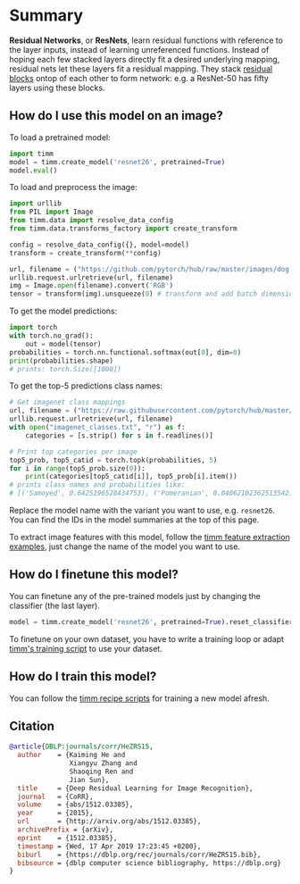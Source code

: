# Summary

**Residual Networks**, or **ResNets**, learn residual functions with reference to the layer inputs, instead of learning unreferenced functions. Instead of hoping each few stacked layers directly fit a desired underlying mapping, residual nets let these layers fit a residual mapping. They stack [residual blocks](https://paperswithcode.com/method/residual-block) ontop of each other to form network: e.g. a ResNet-50 has fifty layers using these blocks. 

## How do I use this model on an image?
To load a pretrained model:

```python
import timm
model = timm.create_model('resnet26', pretrained=True)
model.eval()
```

To load and preprocess the image:
```python 
import urllib
from PIL import Image
from timm.data import resolve_data_config
from timm.data.transforms_factory import create_transform

config = resolve_data_config({}, model=model)
transform = create_transform(**config)

url, filename = ("https://github.com/pytorch/hub/raw/master/images/dog.jpg", "dog.jpg")
urllib.request.urlretrieve(url, filename)
img = Image.open(filename).convert('RGB')
tensor = transform(img).unsqueeze(0) # transform and add batch dimension
```

To get the model predictions:
```python
import torch
with torch.no_grad():
    out = model(tensor)
probabilities = torch.nn.functional.softmax(out[0], dim=0)
print(probabilities.shape)
# prints: torch.Size([1000])
```

To get the top-5 predictions class names:
```python
# Get imagenet class mappings
url, filename = ("https://raw.githubusercontent.com/pytorch/hub/master/imagenet_classes.txt", "imagenet_classes.txt")
urllib.request.urlretrieve(url, filename) 
with open("imagenet_classes.txt", "r") as f:
    categories = [s.strip() for s in f.readlines()]

# Print top categories per image
top5_prob, top5_catid = torch.topk(probabilities, 5)
for i in range(top5_prob.size(0)):
    print(categories[top5_catid[i]], top5_prob[i].item())
# prints class names and probabilities like:
# [('Samoyed', 0.6425196528434753), ('Pomeranian', 0.04062102362513542), ('keeshond', 0.03186424449086189), ('white wolf', 0.01739676296710968), ('Eskimo dog', 0.011717947199940681)]
```

Replace the model name with the variant you want to use, e.g. `resnet26`. You can find the IDs in the model summaries at the top of this page.

To extract image features with this model, follow the [timm feature extraction examples](https://rwightman.github.io/pytorch-image-models/feature_extraction/), just change the name of the model you want to use.

## How do I finetune this model?
You can finetune any of the pre-trained models just by changing the classifier (the last layer).
```python
model = timm.create_model('resnet26', pretrained=True).reset_classifier(NUM_FINETUNE_CLASSES)
```
To finetune on your own dataset, you have to write a training loop or adapt [timm's training
script](https://github.com/rwightman/pytorch-image-models/blob/master/train.py) to use your dataset.

## How do I train this model?

You can follow the [timm recipe scripts](https://rwightman.github.io/pytorch-image-models/scripts/) for training a new model afresh.

## Citation

```BibTeX
@article{DBLP:journals/corr/HeZRS15,
  author    = {Kaiming He and
               Xiangyu Zhang and
               Shaoqing Ren and
               Jian Sun},
  title     = {Deep Residual Learning for Image Recognition},
  journal   = {CoRR},
  volume    = {abs/1512.03385},
  year      = {2015},
  url       = {http://arxiv.org/abs/1512.03385},
  archivePrefix = {arXiv},
  eprint    = {1512.03385},
  timestamp = {Wed, 17 Apr 2019 17:23:45 +0200},
  biburl    = {https://dblp.org/rec/journals/corr/HeZRS15.bib},
  bibsource = {dblp computer science bibliography, https://dblp.org}
}
```

<!--
Models:
- Name: resnet26
  Metadata:
    FLOPs: 3026804736
    Training Data:
    - ImageNet
    Architecture:
    - 1x1 Convolution
    - Batch Normalization
    - Bottleneck Residual Block
    - Convolution
    - Global Average Pooling
    - Max Pooling
    - ReLU
    - Residual Block
    - Residual Connection
    - Softmax
    File Size: 64129972
    Tasks:
    - Image Classification
    ID: resnet26
    Crop Pct: '0.875'
    Image Size: '224'
    Interpolation: bicubic
  Code: https://github.com/rwightman/pytorch-image-models/blob/d8e69206be253892b2956341fea09fdebfaae4e3/timm/models/resnet.py#L675
  In Collection: ResNet
- Name: tv_resnet152
  Metadata:
    FLOPs: 14857660416
    Epochs: 90
    Batch Size: 32
    Training Data:
    - ImageNet
    Training Techniques:
    - SGD with Momentum
    - Weight Decay
    Architecture:
    - 1x1 Convolution
    - Batch Normalization
    - Bottleneck Residual Block
    - Convolution
    - Global Average Pooling
    - Max Pooling
    - ReLU
    - Residual Block
    - Residual Connection
    - Softmax
    File Size: 241530880
    Tasks:
    - Image Classification
    ID: tv_resnet152
    LR: 0.1
    Crop Pct: '0.875'
    LR Gamma: 0.1
    Momentum: 0.9
    Image Size: '224'
    LR Step Size: 30
    Weight Decay: 0.0001
    Interpolation: bilinear
  Code: https://github.com/rwightman/pytorch-image-models/blob/9a25fdf3ad0414b4d66da443fe60ae0aa14edc84/timm/models/resnet.py#L769
  In Collection: ResNet
- Name: resnet18
  Metadata:
    FLOPs: 2337073152
    Training Data:
    - ImageNet
    Architecture:
    - 1x1 Convolution
    - Batch Normalization
    - Bottleneck Residual Block
    - Convolution
    - Global Average Pooling
    - Max Pooling
    - ReLU
    - Residual Block
    - Residual Connection
    - Softmax
    File Size: 46827520
    Tasks:
    - Image Classification
    ID: resnet18
    Crop Pct: '0.875'
    Image Size: '224'
    Interpolation: bilinear
  Code: https://github.com/rwightman/pytorch-image-models/blob/d8e69206be253892b2956341fea09fdebfaae4e3/timm/models/resnet.py#L641
  In Collection: ResNet
- Name: resnet50
  Metadata:
    FLOPs: 5282531328
    Training Data:
    - ImageNet
    Architecture:
    - 1x1 Convolution
    - Batch Normalization
    - Bottleneck Residual Block
    - Convolution
    - Global Average Pooling
    - Max Pooling
    - ReLU
    - Residual Block
    - Residual Connection
    - Softmax
    File Size: 102488165
    Tasks:
    - Image Classification
    ID: resnet50
    Crop Pct: '0.875'
    Image Size: '224'
    Interpolation: bicubic
  Code: https://github.com/rwightman/pytorch-image-models/blob/d8e69206be253892b2956341fea09fdebfaae4e3/timm/models/resnet.py#L691
  In Collection: ResNet
- Name: resnet34
  Metadata:
    FLOPs: 4718469120
    Training Data:
    - ImageNet
    Architecture:
    - 1x1 Convolution
    - Batch Normalization
    - Bottleneck Residual Block
    - Convolution
    - Global Average Pooling
    - Max Pooling
    - ReLU
    - Residual Block
    - Residual Connection
    - Softmax
    File Size: 87290831
    Tasks:
    - Image Classification
    ID: resnet34
    Crop Pct: '0.875'
    Image Size: '224'
    Interpolation: bilinear
  Code: https://github.com/rwightman/pytorch-image-models/blob/d8e69206be253892b2956341fea09fdebfaae4e3/timm/models/resnet.py#L658
  In Collection: ResNet
- Name: resnetblur50
  Metadata:
    FLOPs: 6621606912
    Training Data:
    - ImageNet
    Architecture:
    - 1x1 Convolution
    - Batch Normalization
    - Blur Pooling
    - Bottleneck Residual Block
    - Convolution
    - Global Average Pooling
    - Max Pooling
    - ReLU
    - Residual Block
    - Residual Connection
    - Softmax
    File Size: 102488165
    Tasks:
    - Image Classification
    ID: resnetblur50
    Crop Pct: '0.875'
    Image Size: '224'
    Interpolation: bicubic
  Code: https://github.com/rwightman/pytorch-image-models/blob/d8e69206be253892b2956341fea09fdebfaae4e3/timm/models/resnet.py#L1160
  In Collection: ResNet
- Name: tv_resnet34
  Metadata:
    FLOPs: 4718469120
    Epochs: 90
    Batch Size: 32
    Training Data:
    - ImageNet
    Training Techniques:
    - SGD with Momentum
    - Weight Decay
    Architecture:
    - 1x1 Convolution
    - Batch Normalization
    - Bottleneck Residual Block
    - Convolution
    - Global Average Pooling
    - Max Pooling
    - ReLU
    - Residual Block
    - Residual Connection
    - Softmax
    File Size: 87306240
    Tasks:
    - Image Classification
    ID: tv_resnet34
    LR: 0.1
    Crop Pct: '0.875'
    LR Gamma: 0.1
    Momentum: 0.9
    Image Size: '224'
    LR Step Size: 30
    Weight Decay: 0.0001
    Interpolation: bilinear
  Code: https://github.com/rwightman/pytorch-image-models/blob/9a25fdf3ad0414b4d66da443fe60ae0aa14edc84/timm/models/resnet.py#L745
  In Collection: ResNet
- Name: tv_resnet101
  Metadata:
    FLOPs: 10068547584
    Epochs: 90
    Batch Size: 32
    Training Data:
    - ImageNet
    Training Techniques:
    - SGD with Momentum
    - Weight Decay
    Architecture:
    - 1x1 Convolution
    - Batch Normalization
    - Bottleneck Residual Block
    - Convolution
    - Global Average Pooling
    - Max Pooling
    - ReLU
    - Residual Block
    - Residual Connection
    - Softmax
    File Size: 178728960
    Tasks:
    - Image Classification
    ID: tv_resnet101
    LR: 0.1
    Crop Pct: '0.875'
    LR Gamma: 0.1
    Momentum: 0.9
    Image Size: '224'
    LR Step Size: 30
    Weight Decay: 0.0001
    Interpolation: bilinear
  Code: https://github.com/rwightman/pytorch-image-models/blob/9a25fdf3ad0414b4d66da443fe60ae0aa14edc84/timm/models/resnet.py#L761
  In Collection: ResNet
- Name: tv_resnet50
  Metadata:
    FLOPs: 5282531328
    Epochs: 90
    Batch Size: 32
    Training Data:
    - ImageNet
    Training Techniques:
    - SGD with Momentum
    - Weight Decay
    Architecture:
    - 1x1 Convolution
    - Batch Normalization
    - Bottleneck Residual Block
    - Convolution
    - Global Average Pooling
    - Max Pooling
    - ReLU
    - Residual Block
    - Residual Connection
    - Softmax
    File Size: 102502400
    Tasks:
    - Image Classification
    ID: tv_resnet50
    LR: 0.1
    Crop Pct: '0.875'
    LR Gamma: 0.1
    Momentum: 0.9
    Image Size: '224'
    LR Step Size: 30
    Weight Decay: 0.0001
    Interpolation: bilinear
  Code: https://github.com/rwightman/pytorch-image-models/blob/9a25fdf3ad0414b4d66da443fe60ae0aa14edc84/timm/models/resnet.py#L753
  In Collection: ResNet
Collections:
- Name: ResNet
  Paper:
    title: Deep Residual Learning for Image Recognition
    url: https://paperswithcode.com//paper/deep-residual-learning-for-image-recognition
  type: model-index
Type: model-index
-->